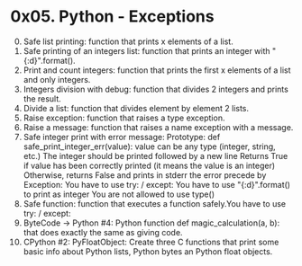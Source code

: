 # 0x05. Python - Exceptions

0. Safe list printing: function that prints x elements of a list.
1. Safe printing of an integers list: function that prints an integer with "{:d}".format().
2. Print and count integers: function that prints the first x elements of a list and only integers.
3. Integers division with debug: function that divides 2 integers and prints the result.
4. Divide a list: function that divides element by element 2 lists.
5. Raise exception: function that raises a type exception.
6. Raise a message: function that raises a name exception with a message.
7. Safe integer print with error message: Prototype: def safe_print_integer_err(value):
value can be any type (integer, string, etc.)
The integer should be printed followed by a new line
Returns True if value has been correctly printed (it means the value is an integer)
Otherwise, returns False and prints in stderr the error precede by Exception:
You have to use try: / except:
You have to use "{:d}".format() to print as integer
You are not allowed to use type()
8. Safe function:  function that executes a function safely.You have to use try: / except:
9. ByteCode -> Python #4: Python function def magic_calculation(a, b): that does exactly the same as giving code.
10. CPython #2: PyFloatObject: Create three C functions that print some basic info about Python lists, Python bytes an Python float objects.
